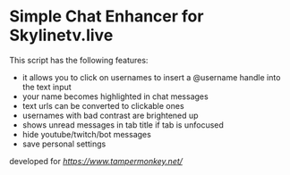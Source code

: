 # Simple Chat Enhancer for Skylinetv.live

This script has the following features:

* it allows you to click on usernames to insert a @username handle into the text input
* your name becomes highlighted in chat messages
* text urls can be converted to clickable ones
* usernames with bad contrast are brightened up
* shows unread messages in tab title if tab is unfocused
* hide youtube/twitch/bot messages
* save personal settings


developed for _https://www.tampermonkey.net/_
